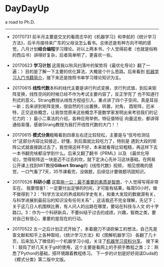 # DayDayUp
a road to Ph.D.
- - -
- 20170731 前半月主要是交叉的看周志华的《机器学习》和李航的《统计学习方法》，后半月接待来广东的父母没怎么看书。总体还是有种方向不明的感觉，八月计划**结合编程**学习理论。对以上两本书，个人觉得前者（也就是俗称的西瓜书）讲得好复杂，后者简单明了，更喜欢一些。

- 20170623 **学习计划** 这周我以秋风扫落叶的架势将《最优化导论》翻了一遍：）目的是了解一下主要的优化算法，大概是个什么思路。后来看到
[机器学习入门书籍简介](https://www.qcloud.com/community/article/230692)，接下来还是按照书单学习理论知识为主。

- 20170615 **线性代数**本科的线代主要是讲行列式变换，求行列式值，到后来矩阵变换，线性空间的时候已经不作为考试主要内容了，反正学完了
也不知道行列式的意义。Strang教授从线性方程组引入，重点讲了四个子空间，真是耳目一新；后来讲到矩阵变换，很自然的引出置换，转置，对角，
酉矩阵，厄米特，正交这些概念，让我惊觉原来这些概念不是数学家发明出来考验我们的记忆力的：）最小二乘法的介绍，各种应用举例，特征值特征
向量这些，都讲得通俗易懂，感谢Strang教授为我打开线性代数的大门！！
- 20170615 **模式分类**粗略看到四章左右还比较轻松，主要是与“信号检测估计”这部分内容比较接近，好懂，到后面就比较吃力了，特别是
遇到大段的矩阵公式就直接跳过去了，我觉得这样不好，本来就看得比较粗糙，再这样下去一本书翻完啥都没学到什么。后来又翻了翻书《PRML》以及
《最优化导论》，觉得矩阵这一块是迈不过去的坎，就下定决心先补习这块基础。在网易公开课上找到MIT教授**Gilbert Strang**的《线性代数》视频，
相见恨晚的感觉，一口气看了7天，35节课看完，没做题，后续估计要做题巩固知识。

- 20170526 **科研小感** 这篇[施一公：最不重要的素质是智商](http://mp.weixin.qq.com/s/h7SrOulsxsmVXTmgqtF_rA)，个人觉得写得非常实在。
我要借鉴1：一定要付出足够的时间，才可能有结果，每周50小时，做不做得到？2：“科学方法论的养成和科学史有关，和重大发现的数据源有关，
与科学进展到最前沿的知识没有任何关系” ，这话我还不完全理解，先记下；关于这几日人机围棋比赛，有人问人的出路在哪里，要站在科技与人文
的十字路口。3：作为一个科研新兵，不要纠结于过去的成绩，兴趣，智商之类，要对自己有信心，重要的是现在的行动。

- 20170522 五一之后计划正式开始了，本着磨刀不误砍柴工的想法，自己先是查文献和知乎上各种取经，《统计学习方法》和《图解机器学习》
各翻了几十页，后来加入了微信的一个机器学习小组，关注了[机器学习资料分享](https://github.com/allmachinelearning/MachineLearning)。
接下来1：鼓捣了好几天关于git的使用，这个主要是看网上的手把手教程之类；2：熟悉了Python的基础，搭环境跟着教程练习。
下一步的计划是好好阅读Duda的《模式分类》第二版中文版。
